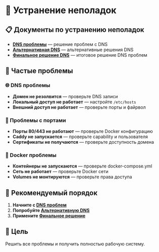 # 🔧 Устранение неполадок

## 📋 Документы по устранению неполадок

- [**DNS проблемы**](TROUBLESHOOTING_DNS.md) — решение проблем с DNS
- [**Альтернативная DNS**](ALTERNATIVE_DNS.md) — альтернативные решения DNS
- [**Финальное решение DNS**](FINAL_DNS_SOLUTION.md) — итоговое решение DNS проблем

## 🚨 Частые проблемы

### 🌐 DNS проблемы
- **Домен не резолвится** — проверьте DNS записи
- **Локальный доступ не работает** — настройте `/etc/hosts`
- **Внешний доступ не работает** — проверьте порты и файрвол

### 🔌 Проблемы с портами
- **Порты 80/443 не работают** — проверьте Docker конфигурацию
- **Caddy не запускается** — проверьте capability и пользователя
- **Сертификаты не получаются** — проверьте доступность домена

### 🐳 Docker проблемы
- **Контейнеры не запускаются** — проверьте docker-compose.yml
- **Сеть не работает** — проверьте Docker сети
- **Volumes не монтируются** — проверьте права доступа

## 🎯 Рекомендуемый порядок

1. **Начните с [DNS проблем](TROUBLESHOOTING_DNS.md)**
2. **Попробуйте [Альтернативную DNS](ALTERNATIVE_DNS.md)**
3. **Примените [Финальное решение](FINAL_DNS_SOLUTION.md)**

## 🎯 Цель

Решить все проблемы и получить полностью рабочую систему.
